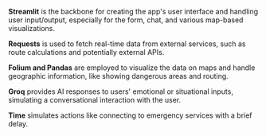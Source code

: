 **Streamlit** is the backbone for creating the app's user interface and handling user input/output, especially for the form, chat, and various map-based visualizations.


**Requests** is used to fetch real-time data from external services, such as route calculations and potentially external APIs.


**Folium and Pandas** are employed to visualize the data on maps and handle geographic information, like showing dangerous areas and routing.


**Groq** provides AI responses to users' emotional or situational inputs, simulating a conversational interaction with the user.


**Time** simulates actions like connecting to emergency services with a brief delay.
